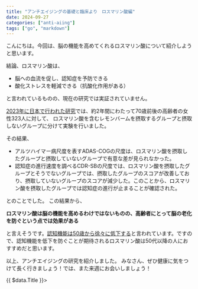 ```yaml
---
title: "アンチエイジングの基礎と臨床より　ロスマリン酸編"
date: 2024-09-27
categories: ["anti-aiing"]
tags: ["go", "markdown"]
---
```


こんにちは。今回は、脳の機能を高めてくれるロスマリン酸について紹介しようと思います。

結論、ロスマリン酸は、

- 脳への血流を促し、認知症を予防できる
- 酸化ストレスを軽減できる（抗酸化作用がある）

と言われているものの、現在の研究では実証されていません。

[2023年に日本で行われた研究](https://www.jstage.jst.go.jp/article/jsnt/40/3/40_401/_pdf/-char/ja)では、約2年間にわたって70歳前後の高齢者の女性323人に対して、
ロスマリン酸を含むレモンバームを摂取するグループと摂取しないグループに分けて実験を行いました。

その結果、

- アルツハイマー病尺度を表すADAS-COGの尺度は、ロスマリン酸を摂取したグループと摂取していないグループで有意な差が見られなかった。
- 認知症の進行速度を調べるCDR-SBの尺度では、ロスマリン酸を摂取したグループとそうでないグループでは、摂取したグループのスコアが改善しており、摂取していないグループのスコアが減少した。このことから、ロスマリン酸を摂取したグループでは認知症の進行が止まることが確認された。

とのことでした。
この結果から、

**ロスマリン酸は脳の機能を高めるわけではないものの、高齢者にとって脳の老化を防ぐという点では効果がある**

と言えそうです。[認知機能は50歳から徐々に低下する](http://www2.htc.nagoya-u.ac.jp/~ishida/Personal/Investigation/cognition.html)と言われています。ですので、認知機能を低下を防ぐことが期待されるロスマリン酸は50代以降の人におすすめだと思います。


以上、アンチエイジングの研究を紹介しました。
みなさん、ぜひ健康に気をつけて長く行きましょう！では、また来週にお会いしましょう！
<div>
  {{ $data.Title }}>
</div>
